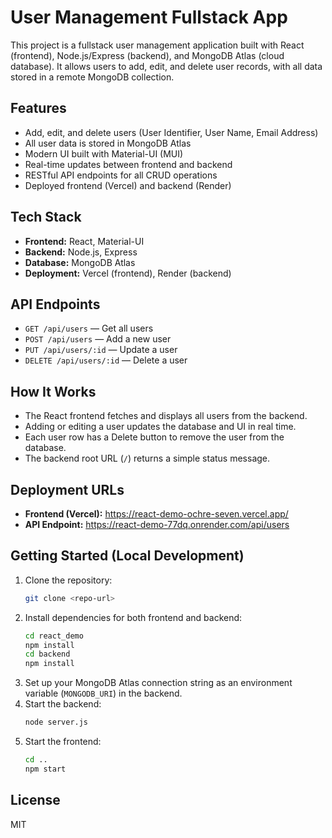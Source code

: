 # User Management Fullstack App

This project is a fullstack user management application built with React (frontend), Node.js/Express (backend), and MongoDB Atlas (cloud database). It allows users to add, edit, and delete user records, with all data stored in a remote MongoDB collection.

## Features
- Add, edit, and delete users (User Identifier, User Name, Email Address)
- All user data is stored in MongoDB Atlas
- Modern UI built with Material-UI (MUI)
- Real-time updates between frontend and backend
- RESTful API endpoints for all CRUD operations
- Deployed frontend (Vercel) and backend (Render)

## Tech Stack
- **Frontend:** React, Material-UI
- **Backend:** Node.js, Express
- **Database:** MongoDB Atlas
- **Deployment:** Vercel (frontend), Render (backend)

## API Endpoints
- `GET /api/users` — Get all users
- `POST /api/users` — Add a new user
- `PUT /api/users/:id` — Update a user
- `DELETE /api/users/:id` — Delete a user

## How It Works
- The React frontend fetches and displays all users from the backend.
- Adding or editing a user updates the database and UI in real time.
- Each user row has a Delete button to remove the user from the database.
- The backend root URL (`/`) returns a simple status message.

## Deployment URLs
- **Frontend (Vercel):** https://react-demo-ochre-seven.vercel.app/
- **API Endpoint:** https://react-demo-77dq.onrender.com/api/users

## Getting Started (Local Development)

1. Clone the repository:
   ```sh
   git clone <repo-url>
   ```
2. Install dependencies for both frontend and backend:
   ```sh
   cd react_demo
   npm install
   cd backend
   npm install
   ```
3. Set up your MongoDB Atlas connection string as an environment variable (`MONGODB_URI`) in the backend.
4. Start the backend:
   ```sh
   node server.js
   ```
5. Start the frontend:
   ```sh
   cd ..
   npm start
   ```

## License
MIT
